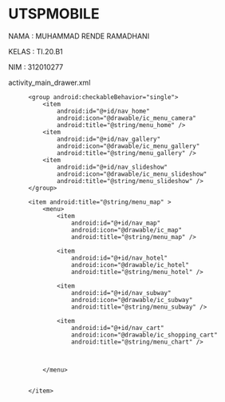 # UTSPMOBILE
NAMA  : MUHAMMAD RENDE RAMADHANI

KELAS : TI.20.B1

NIM   : 312010277



activity_main_drawer.xml
<?xml version="1.0" encoding="utf-8"?>
<menu xmlns:android="http://schemas.android.com/apk/res/android"
    xmlns:tools="http://schemas.android.com/tools"
    tools:showIn="navigation_view">

    <group android:checkableBehavior="single">
        <item
            android:id="@+id/nav_home"
            android:icon="@drawable/ic_menu_camera"
            android:title="@string/menu_home" />
        <item
            android:id="@+id/nav_gallery"
            android:icon="@drawable/ic_menu_gallery"
            android:title="@string/menu_gallery" />
        <item
            android:id="@+id/nav_slideshow"
            android:icon="@drawable/ic_menu_slideshow"
            android:title="@string/menu_slideshow" />
    </group>

    <item android:title="@string/menu_map" >
        <menu>
            <item
                android:id="@+id/nav_map"
                android:icon="@drawable/ic_map"
                android:title="@string/menu_map" />

            <item
                android:id="@+id/nav_hotel"
                android:icon="@drawable/ic_hotel"
                android:title="@string/menu_hotel" />

            <item
                android:id="@+id/nav_subway"
                android:icon="@drawable/ic_subway"
                android:title="@string/menu_subway" />

            <item
                android:id="@+id/nav_cart"
                android:icon="@drawable/ic_shopping_cart"
                android:title="@string/menu_chart" />



        </menu>


    </item>

</menu>


